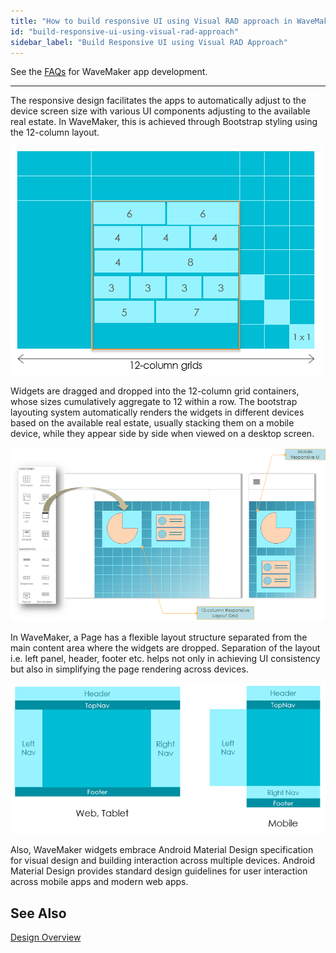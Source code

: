 ```yaml
---
title: "How to build responsive UI using Visual RAD approach in WaveMaker?"
id: "build-responsive-ui-using-visual-rad-approach"
sidebar_label: "Build Responsive UI using Visual RAD Approach"
---
```

See the [FAQs](/learn/app-development/wavemaker-app-development-faqs) for WaveMaker app development.      

---

The responsive design facilitates the apps to automatically adjust to the device screen size with various UI components adjusting to the available real estate. In WaveMaker, this is achieved through Bootstrap styling using the 12-column layout.

[![](/learn/assets/Page_grid.png)](/learn/assets/Page_grid.png)

Widgets are dragged and dropped into the 12-column grid containers, whose sizes cumulatively aggregate to 12 within a row. The bootstrap layouting system automatically renders the widgets in different devices based on the available real estate, usually stacking them on a mobile device, while they appear side by side when viewed on a desktop screen.

[![](/learn/assets/widget_concept.png)](/learn/assets/widget_concept.png)

In WaveMaker, a Page has a flexible layout structure separated from the main content area where the widgets are dropped. Separation of the layout i.e. left panel, header, footer etc. helps not only in achieving UI consistency but also in simplifying the page rendering across devices.

[![](/learn/assets/Page_responsive.png)](/learn/assets/Page_responsive.png)

Also, WaveMaker widgets embrace Android Material Design specification for visual design and building interaction across multiple devices. Android Material Design provides standard design guidelines for user interaction across mobile apps and modern web apps.

## See Also

[Design Overview](/learn/app-development/ui-design/design-overview/#app-ui-design)

